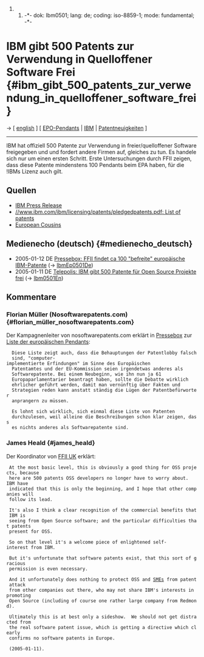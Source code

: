 1.  1.  -\*- dok: Ibm0501; lang: de; coding: iso-8859-1; mode:
        fundamental; -\*-

# IBM gibt 500 Patents zur Verwendung in Quelloffener Software Frei {#ibm_gibt_500_patents_zur_verwendung_in_quelloffener_software_frei}

-\> \[ [ english](Ibm0501En "wikilink") \] \[ [
EPO-Pendants](IbmEp0501De "wikilink") \| [ IBM](SwpatibmDe "wikilink")
\| [ Patentneuigkeiten](SwpatcninoDe "wikilink") \]

------------------------------------------------------------------------

IBM hat offiziell 500 Patente zur Verwendung in freier/quelloffener
Software freigegeben und und fordert andere Firmen auf, gleiches zu tun.
Es handele sich nur um einen ersten Schritt. Erste Untersuchungen durch
FFII zeigen, dass diese Patente mindenstens 100 Pendants beim EPA haben,
für die !IBMs Lizenz auch gilt.

## Quellen

-   [IBM Press
    Release](http://www-1.ibm.com/press/PressServletForm.wss?TemplateName=ShowPressReleaseTemplate&SelectString=t1.docunid=7473 "wikilink")
-   [//www.ibm.com/ibm/licensing/patents/pledgedpatents.pdf: List of
    patents](http "wikilink")
-   [ European Cousins](IbmEp0501En "wikilink")

## Medienecho (deutsch) {#medienecho_deutsch}

-   2005-01-12 DE [Pressebox: FFII findet ca 100 \"befreite\"
    europäische
    IBM-Patente](http://www.pressebox.de/index.php?boxid=29208&sid=searchengine_sid "wikilink")
    (-\> [IbmEp0501De](IbmEp0501De "wikilink"))
-   2005-01-11 DE [Telepolis: IBM gibt 500 Patente für Open Source
    Projekte
    frei](http://www.heise.de/tp/r4/artikel/19/19210/1.html "wikilink")
    (-\> [Ibm0501En](Ibm0501En "wikilink"))

## Kommentare

### Florian Müller (Nosoftwarepatents.com) {#florian_müller_nosoftwarepatents.com}

Der Kampagnenleiter von nosoftwarepatents.com erklärt in
[Pressebox](http://www.pressebox.de/index.php?boxid=29208&sid=searchengine_sid "wikilink")
zur [ Liste der europäischen Pendants](IbmEp0501De "wikilink"):

`  Diese Liste zeigt auch, dass die Behauptungen der Patentlobby falsch`\
`  sind, "computer-implementierte Erfindungen" im Sinne des Europäischen`\
`  Patentamtes und der EU-Kommission seien irgendetwas anderes als`\
`  Softwarepatente. Bei einem Neubeginn, wie ihn nun ja 61`\
`  Europaparlamentarier beantragt haben, sollte die Debatte wirklich`\
`  ehrlicher geführt werden, damit man vernünftig über Fakten und`\
`  Strategien reden kann anstatt ständig die Lügen der Patentbefürworter`\
`  anprangern zu müssen.`

`  Es lohnt sich wirklich, sich einmal diese Liste von Patenten`\
`  durchzulesen, weil alleine die Beschreibungen schon klar zeigen, dass`\
`  es nichts anderes als Softwarepatente sind.`

### James Heald {#james_heald}

Der Koordinator von [FFII UK](http://www.ffii.org.uk/ "wikilink")
erklärt:

` At the most basic level, this is obviously a good thing for OSS projects, because`\
` here are 500 patents OSS developers no longer have to worry about.   IBM have`\
` indicated that this is only the beginning, and I hope that other companies will`\
` follow its lead.`

` It's also I think a clear recognition of the commercial benefits that IBM is`\
` seeing from Open Source software; and the particular difficulties that patents`\
` present for OSS.`

` So on that level it's a welcome piece of enlightened self-interest from IBM.`

` But it's unfortunate that software patents exist, that this sort of gracious `\
` permission is even necessary.`

` And it unfortunately does nothing to protect OSS and `[`SMEs`](SMEs "wikilink")` from patent attack`\
` from other companies out there, who may not share IBM's interests in promoting`\
` Open Source (including of course one rather large company from Redmond).`\
` `\
` Ultimately this is at best only a sideshow.  We should not get distracted from`\
` the real software patent issue, which is getting a directive which clearly `\
` confirms no software patents in Europe.`

` (2005-01-11).`
